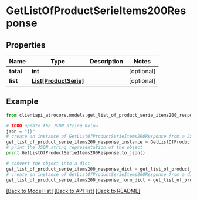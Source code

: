# GetListOfProductSerieItems200Response


## Properties
Name | Type | Description | Notes
------------ | ------------- | ------------- | -------------
**total** | **int** |  | [optional] 
**list** | [**List[ProductSerie]**](ProductSerie.md) |  | [optional] 

## Example

```python
from clientapi_atrocore.models.get_list_of_product_serie_items200_response import GetListOfProductSerieItems200Response

# TODO update the JSON string below
json = "{}"
# create an instance of GetListOfProductSerieItems200Response from a JSON string
get_list_of_product_serie_items200_response_instance = GetListOfProductSerieItems200Response.from_json(json)
# print the JSON string representation of the object
print GetListOfProductSerieItems200Response.to_json()

# convert the object into a dict
get_list_of_product_serie_items200_response_dict = get_list_of_product_serie_items200_response_instance.to_dict()
# create an instance of GetListOfProductSerieItems200Response from a dict
get_list_of_product_serie_items200_response_form_dict = get_list_of_product_serie_items200_response.from_dict(get_list_of_product_serie_items200_response_dict)
```
[[Back to Model list]](../README.md#documentation-for-models) [[Back to API list]](../README.md#documentation-for-api-endpoints) [[Back to README]](../README.md)


